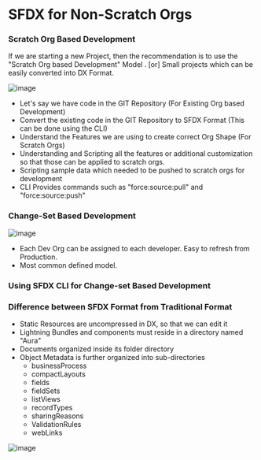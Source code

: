 # SFDX for Non-Scratch Orgs


### Scratch Org Based Development

If we are starting a new Project, then the recommendation is to use the "Scratch Org based Development" Model . [or] Small projects which can be easily converted into DX Format.

![image](https://user-images.githubusercontent.com/2145211/48164153-b47c4f80-e2af-11e8-91bd-c74b9c009198.png)

- Let's say we have code in the GIT Repository (For Existing Org based Development)
- Convert the existing code in the GIT Repository to SFDX Format (This can be done using the CLI)
- Understand the Features we are using to create correct Org Shape (For Scratch Orgs)
- Understanding and Scripting all the features or additional customization so that those can be applied to scratch orgs.
- Scripting sample data which needed to be pushed to scratch orgs for development
- CLI Provides commands such as "force:source:pull" and "force:source:push"

### Change-Set Based Development

![image](https://user-images.githubusercontent.com/2145211/48164994-3b322c00-e2b2-11e8-878c-31cbe6c847d7.png)

- Each Dev Org can be assigned to each developer. Easy to refresh from Production.
- Most common defined model.


### Using SFDX CLI for Change-set Based Development

### Difference between SFDX Format from Traditional Format

- Static Resources are uncompressed in DX, so that we can edit it
- Lightning Bundles and components must reside in a directory named "Aura"
- Documents organized inside its folder directory
- Object Metadata is further organized into sub-directories
  - businessProcess
  - compactLayouts
  - fields
  - fieldSets
  - listViews
  - recordTypes
  - sharingReasons
  - ValidationRules
  - webLinks

![image](https://user-images.githubusercontent.com/2145211/48174775-5a8f8000-e2d7-11e8-9212-ff90cf564151.png)


